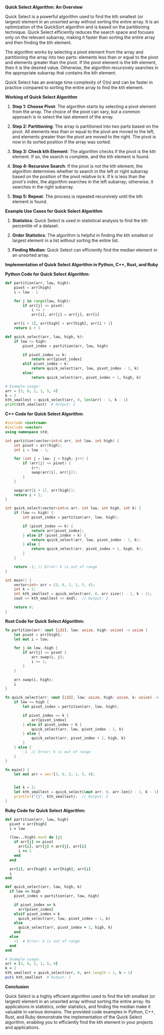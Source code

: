 **Quick Select Algorithm: An Overview**

Quick Select is a powerful algorithm used to find the kth smallest (or largest) element in an unsorted array without sorting the entire array. It is an optimization of the QuickSort algorithm and is based on the partitioning technique. Quick Select efficiently reduces the search space and focuses only on the relevant subarray, making it faster than sorting the entire array and then finding the kth element.

The algorithm works by selecting a pivot element from the array and partitioning the array into two parts: elements less than or equal to the pivot and elements greater than the pivot. If the pivot element is the kth element, then it is the desired value. Otherwise, the algorithm recursively searches in the appropriate subarray that contains the kth element.

Quick Select has an average time complexity of O(n) and can be faster in practice compared to sorting the entire array to find the kth element.

**Working of Quick Select Algorithm**

1. **Step 1: Choose Pivot**: The algorithm starts by selecting a pivot element from the array. The choice of the pivot can vary, but a common approach is to select the last element of the array.

2. **Step 2: Partitioning**: The array is partitioned into two parts based on the pivot. All elements less than or equal to the pivot are moved to the left, and elements greater than the pivot are moved to the right. The pivot is now in its sorted position if the array was sorted.

3. **Step 3: Check kth Element**: The algorithm checks if the pivot is the kth element. If so, the search is complete, and the kth element is found.

4. **Step 4: Recursive Search**: If the pivot is not the kth element, the algorithm determines whether to search in the left or right subarray based on the position of the pivot relative to k. If k is less than the pivot's index, the algorithm searches in the left subarray; otherwise, it searches in the right subarray.

5. **Step 5: Repeat**: The process is repeated recursively until the kth element is found.

**Example Use Cases for Quick Select Algorithm**

1. **Statistics**: Quick Select is used in statistical analysis to find the kth percentile of a dataset.

2. **Order Statistics**: The algorithm is helpful in finding the kth smallest or largest element in a list without sorting the entire list.

3. **Finding Median**: Quick Select can efficiently find the median element in an unsorted array.

**Implementation of Quick Select Algorithm in Python, C++, Rust, and Ruby**

**Python Code for Quick Select Algorithm:**

```python
def partition(arr, low, high):
    pivot = arr[high]
    i = low - 1

    for j in range(low, high):
        if arr[j] <= pivot:
            i += 1
            arr[i], arr[j] = arr[j], arr[i]

    arr[i + 1], arr[high] = arr[high], arr[i + 1]
    return i + 1

def quick_select(arr, low, high, k):
    if low <= high:
        pivot_index = partition(arr, low, high)

        if pivot_index == k:
            return arr[pivot_index]
        elif pivot_index > k:
            return quick_select(arr, low, pivot_index - 1, k)
        else:
            return quick_select(arr, pivot_index + 1, high, k)

# Example usage:
arr = [3, 6, 2, 1, 5, 4]
k = 2
kth_smallest = quick_select(arr, 0, len(arr) - 1, k - 1)
print(kth_smallest)  # Output: 2
```

**C++ Code for Quick Select Algorithm:**

```cpp
#include <iostream>
#include <vector>
using namespace std;

int partition(vector<int>& arr, int low, int high) {
    int pivot = arr[high];
    int i = low - 1;

    for (int j = low; j < high; j++) {
        if (arr[j] <= pivot) {
            i++;
            swap(arr[i], arr[j]);
        }
    }

    swap(arr[i + 1], arr[high]);
    return i + 1;
}

int quick_select(vector<int>& arr, int low, int high, int k) {
    if (low <= high) {
        int pivot_index = partition(arr, low, high);

        if (pivot_index == k) {
            return arr[pivot_index];
        } else if (pivot_index > k) {
            return quick_select(arr, low, pivot_index - 1, k);
        } else {
            return quick_select(arr, pivot_index + 1, high, k);
        }
    }

    return -1; // Error: k is out of range
}

int main() {
    vector<int> arr = {3, 6, 2, 1, 5, 4};
    int k = 2;
    int kth_smallest = quick_select(arr, 0, arr.size() - 1, k - 1);
    cout << kth_smallest << endl;  // Output: 2

    return 0;
}
```

**Rust Code for Quick Select Algorithm:**

```rust
fn partition(arr: &mut [i32], low: usize, high: usize) -> usize {
    let pivot = arr[high];
    let mut i = low;

    for j in low..high {
        if arr[j] <= pivot {
            arr.swap(i, j);
            i += 1;
        }
    }

    arr.swap(i, high);
    i
}

fn quick_select(arr: &mut [i32], low: usize, high: usize, k: usize) -> i32 {
    if low <= high {
        let pivot_index = partition(arr, low, high);

        if pivot_index == k {
            arr[pivot_index]
        } else if pivot_index > k {
            quick_select(arr, low, pivot_index - 1, k)
        } else {
            quick_select(arr, pivot_index + 1, high, k)
        }
    } else {
        -1  // Error: k is out of range
    }
}

fn main() {
    let mut arr = vec![3, 6, 2, 1, 5, 4];


    let k = 2;
    let kth_smallest = quick_select(&mut arr, 0, arr.len() - 1, k - 1);
    println!("{}", kth_smallest);  // Output: 2
}
```

**Ruby Code for Quick Select Algorithm:**

```ruby
def partition(arr, low, high)
  pivot = arr[high]
  i = low

  (low...high).each do |j|
    if arr[j] <= pivot
      arr[i], arr[j] = arr[j], arr[i]
      i += 1
    end
  end

  arr[i], arr[high] = arr[high], arr[i]
  i
end

def quick_select(arr, low, high, k)
  if low <= high
    pivot_index = partition(arr, low, high)

    if pivot_index == k
      arr[pivot_index]
    elsif pivot_index > k
      quick_select(arr, low, pivot_index - 1, k)
    else
      quick_select(arr, pivot_index + 1, high, k)
    end
  else
    -1  # Error: k is out of range
  end
end

# Example usage:
arr = [3, 6, 2, 1, 5, 4]
k = 2
kth_smallest = quick_select(arr, 0, arr.length - 1, k - 1)
puts kth_smallest  # Output: 2
```

**Conclusion**

Quick Select is a highly efficient algorithm used to find the kth smallest (or largest) element in an unsorted array without sorting the entire array. Its applications in statistics, order statistics, and finding the median make it valuable in various domains. The provided code examples in Python, C++, Rust, and Ruby demonstrate the implementation of the Quick Select algorithm, enabling you to efficiently find the kth element in your projects and applications.
